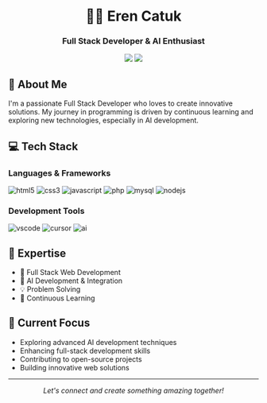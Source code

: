 <div align="center">
  
# 👨‍💻 Eren Catuk

### Full Stack Developer & AI Enthusiast

[<img src="https://img.shields.io/badge/LinkedIn-0077B5?style=for-the-badge&logo=linkedin&logoColor=white" />](https://www.linkedin.com/in/eren-catuk-51a24a284/)
[<img src="https://img.shields.io/badge/Gmail-D14836?style=for-the-badge&logo=gmail&logoColor=white" />](mailto:serencatuk@gmail.com)

</div>

## 🚀 About Me

I'm a passionate Full Stack Developer who loves to create innovative solutions. My journey in programming is driven by continuous learning and exploring new technologies, especially in AI development.

## 💻 Tech Stack

### Languages & Frameworks
<p align="left">
  <img src="https://img.shields.io/badge/HTML5-E34F26?style=for-the-badge&logo=html5&logoColor=white" alt="html5"/>
  <img src="https://img.shields.io/badge/CSS3-1572B6?style=for-the-badge&logo=css3&logoColor=white" alt="css3"/>
  <img src="https://img.shields.io/badge/JavaScript-F7DF1E?style=for-the-badge&logo=javascript&logoColor=black" alt="javascript"/>
  <img src="https://img.shields.io/badge/PHP-777BB4?style=for-the-badge&logo=php&logoColor=white" alt="php"/>
  <img src="https://img.shields.io/badge/MySQL-005C84?style=for-the-badge&logo=mysql&logoColor=white" alt="mysql"/>
  <img src="https://img.shields.io/badge/Node.js-339933?style=for-the-badge&logo=nodedotjs&logoColor=white" alt="nodejs"/>
</p>

### Development Tools
<p align="left">
  <img src="https://img.shields.io/badge/Visual_Studio_Code-0078D4?style=for-the-badge&logo=visual%20studio%20code&logoColor=white" alt="vscode"/>
  <img src="https://img.shields.io/badge/Cursor-00A0E4?style=for-the-badge&logo=cursor&logoColor=white" alt="cursor"/>
  <img src="https://img.shields.io/badge/AI_Development-FF6B6B?style=for-the-badge&logo=artificial-intelligence&logoColor=white" alt="ai"/>
</p>

## 🌟 Expertise

- 🎯 Full Stack Web Development
- 🤖 AI Development & Integration
- 💡 Problem Solving
- 🔄 Continuous Learning

## 🎯 Current Focus

- Exploring advanced AI development techniques
- Enhancing full-stack development skills
- Contributing to open-source projects
- Building innovative web solutions

---

<div align="center">
  <i>Let's connect and create something amazing together!</i>
</div>
